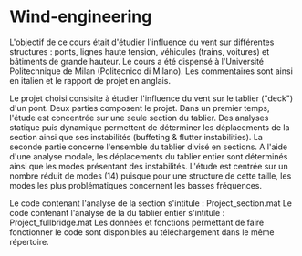# Wind-engineering

L'objectif de ce cours était d'étudier l'influence du vent sur différentes structures : ponts, lignes haute tension, véhicules (trains, voitures) et bâtiments de grande hauteur. Le cours a été dispensé à l'Université Politechnique de Milan (Politecnico di Milano). Les commentaires sont ainsi en italien et le rapport de projet en anglais. 

Le projet choisi consisite à étudier l'influence du vent sur le tablier ("deck") d'un pont. Deux parties composent le projet. Dans un premier temps, l'étude est concentrée sur une seule section du tablier. Des analyses statique puis dynamique permettent de déterminer les déplacements de la section ainsi que ses instabilités (buffeting & flutter instabilities). La seconde partie concerne l'ensemble du tablier divisé en sections. A l'aide d'une analyse modale, les déplacements du tablier entier sont déterminés ainsi que les modes présentant des instabilités. 
L'étude est centrée sur un nombre réduit de modes (14) puisque pour une structure de cette taille, les modes les plus problématiques concernent les basses fréquences. 

Le code contenant l'analyse de la section s'intitule : Project_section.mat
Le code contenant l'analyse de la du tablier entier s'intitule : Project_fullbridge.mat
Les données et fonctions permettant de faire fonctionner le code sont disponibles au téléchargement dans le même répertoire.
